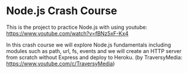# Node.js Crash Course

This is the project to practice Node.js with using youtube: 
https://www.youtube.com/watch?v=fBNz5xF-Kx4

In this crash course we will explore Node.js fundamentals including modules such as path, url, fs, events and we will create an HTTP server from scratch without Express and deploy to Heroku.
(by TraversyMedia: https://www.youtube.com/c/TraversyMedia)
